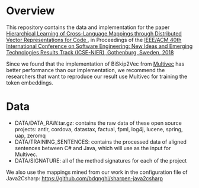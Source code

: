 # Overview

This repository contains the data and implementation for the paper <a href="https://bdqnghi.github.io/files/icse-18-nier.pdf">Hierarchical Learning of Cross-Language Mappings through Distributed Vector Representations for Code </a>, in Proceedings of the <a href="https://www.icse2018.org/"> IEEE/ACM 40th International Conference on Software Engineering: New Ideas and Emerging Technologies Results Track (ICSE-NIER), Gothenburg, Sweden, 2018 </a>

Since we found that the implementation of BiSkip2Vec from <a href="https://github.com/eske/multivec">Multivec</a> has better performance than our implementation, we recommend the researchers that want to reproduce our result use Multivec for training the token embeddings.

# Data

- DATA/DATA_RAW.tar.gz: contains the raw data of these open source projects: antlr, cordova, datastax, factual, fpml, log4j, lucene, spring, uap, zeromq
- DATA/TRAINING_SENTENCES: contains the processed data of aligned sentences between C# and Java, which will use as the input for Multivec.
- DATA/SIGNATURE: all of the method signatures for each of the project

We also use the mappings mined from our work in the configuration file of Java2Csharp: https://github.com/bdqnghi/sharpen-java2csharp
